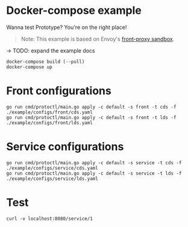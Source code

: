 # Docker-compose example

Wanna test Prototype? You're on the right place!

> Note: This example is based on Envoy's [front-proxy sandbox](https://www.envoyproxy.io/docs/envoy/latest/start/sandboxes/front_proxy.html).

-> TODO: expand the example docs

```
docker-compose build (--pull)
docker-compose up
```

# Front configurations

```
go run cmd/protoctl/main.go apply -c default -s front -t cds -f ./example/configs/front/cds.yaml
go run cmd/protoctl/main.go apply -c default -s front -t lds -f ./example/configs/front/lds.yaml
```

# Service configurations

```
go run cmd/protoctl/main.go apply -c default -s service -t cds -f ./example/configs/service/cds.yaml
go run cmd/protoctl/main.go apply -c default -s service -t lds -f ./example/configs/service/lds.yaml
```

# Test

```
curl -v localhost:8080/service/1
```